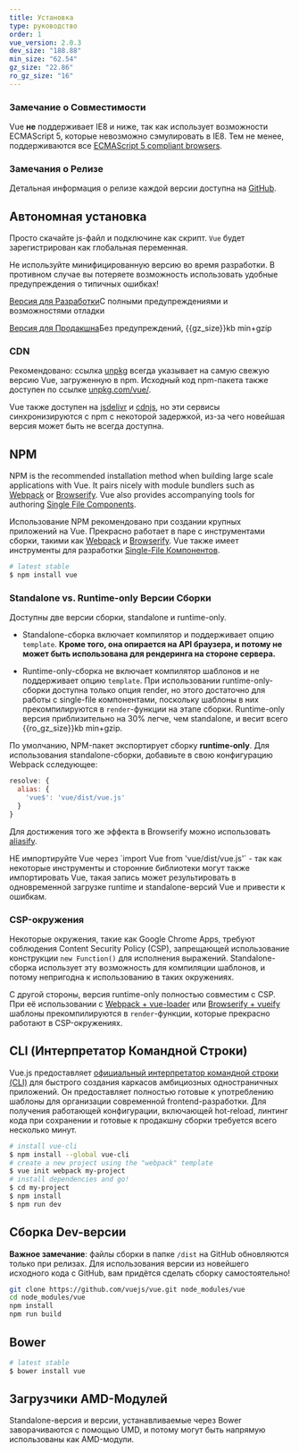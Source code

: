 ```yaml
---
title: Установка
type: руководство
order: 1
vue_version: 2.0.3
dev_size: "188.88"
min_size: "62.54"
gz_size: "22.86"
ro_gz_size: "16"
---
```


### Замечание о Совместимости

Vue **не** поддерживает IE8 и ниже, так как использует возможности ECMAScript 5, которые невозможно сэмулировать в IE8. Тем не менее, поддерживаются все [ECMAScript 5 compliant browsers](http://caniuse.com/#feat=es5).

### Замечания о Релизе

Детальная информация о релизе каждой версии доступна на [GitHub](https://github.com/vuejs/vue/releases).

## Автономная установка

Просто скачайте js-файл и подключине как скрипт. `Vue` будет зарегистрирован как глобальная переменная.

<p class="tip">Не используйте минифицированную версию во время разработки. В противном случае вы потеряете возможность использовать удобные предупреждения о типичных ошибках!</p>

<div id="downloads">
<a class="button" href="/js/vue.js" download>Версия для Разработки</a><span class="light info">С полными предупреждениями и возможностями отладки</span>

<a class="button" href="/js/vue.min.js" download>Версия для Продакшна</a><span class="light info">Без предупреждений, {{gz_size}}kb min+gzip</span>
</div>

### CDN

Рекомендовано: ссылка [unpkg](https://unpkg.com/vue/dist/vue.js) всегда указывает на самую свежую версию Vue, загруженную в npm. Исходный код npm-пакета также доступен по ссылке [unpkg.com/vue/](https://unpkg.com/vue/).

Vue также доступен на [jsdelivr](//cdn.jsdelivr.net/vue/{{vue_version}}/vue.js) и [cdnjs](//cdnjs.cloudflare.com/ajax/libs/vue/{{vue_version}}/vue.js), но эти сервисы синхронизируются с npm с некоторой задержкой, из-за чего новейшая версия может быть не всегда доступна.

## NPM

NPM is the recommended installation method when building large scale applications with Vue. It pairs nicely with module bundlers such as [Webpack](http://webpack.github.io/) or [Browserify](http://browserify.org/). Vue also provides accompanying tools for authoring [Single File Components](single-file-components.html).

Использование NPM рекомендовано при создании крупных приложений на Vue. Прекрасно работает в паре с инструментами сборки, такими как [Webpack](http://webpack.github.io/) и [Browserify](http://browserify.org/). Vue также имеет инструменты для разработки [Single-File Компонентов](single-file-components.html).

``` bash
# latest stable
$ npm install vue
```

### Standalone vs. Runtime-only Версии Сборки

Доступны две версии сборки, standalone и runtime-only.

- Standalone-сборка включает компилятор и поддерживает опцию `template`. **Кроме того, она опирается на API браузера, и потому не может быть использована для рендеринга на стороне сервера.**

- Runtime-only-сборка не включает компилятор шаблонов и не поддерживает опцию `template`. При использовании runtime-only-сборки доступна только опция render, но этого достаточно для работы с single-file компонентами, поскольку шаблоны в них прекомпилируются в `render`-функции на этапе сборки. Runtime-only версия приблизительно на 30% легче, чем standalone, и весит всего {{ro_gz_size}}kb min+gzip.

По умолчанию, NPM-пакет экспортирует сборку **runtime-only**. Для использования standalone-сборки, добавиьте в свою конфигурацию Webpack cследующее:

``` js
resolve: {
  alias: {
    'vue$': 'vue/dist/vue.js'
  }
}
```

Для достижения того же эффекта в Browserify можно использовать [aliasify](https://github.com/benbria/aliasify).

<p class="tip">НЕ импортируйте Vue через `import Vue from 'vue/dist/vue.js'` - так как некоторые инструменты и сторонние библиотеки могут также импортировать Vue, такая запись может результировать в одновременной загрузке runtime и standalone-версий Vue и привести к ошибкам.</p>

### CSP-окружения

Некоторые окружения, такие как Google Chrome Apps, требуют соблюдения Content Security Policy (CSP), запрещающей использование конструкции `new Function()` для исполнения выражений. Standalone-сборка использует эту возможность для компиляции шаблонов, и потому непригодна к использованию в таких окружениях.

С другой стороны, версия runtime-only полностью совместим с CSP. При её использовании с [Webpack + vue-loader](https://github.com/vuejs-templates/webpack-simple) или [Browserify + vueify](https://github.com/vuejs-templates/browserify-simple) шаблоны прекомпилируются в `render`-функции, которые прекрасно работают в CSP-окружениях.

## CLI (Интерпретатор Командной Строки)

Vue.js предоставляет [официальный интерпретатор командной строки (CLI)](https://github.com/vuejs/vue-cli) для быстрого создания каркасов амбициозных одностраничных приложений. Он предоставляет полностью готовые к употреблению шаблоны для организации современной frontend-разработки. Для получения работающей конфигурации, включающей hot-reload, линтинг кода при сохранении и готовые к продакшну сборки требуется всего несколько минут.

``` bash
# install vue-cli
$ npm install --global vue-cli
# create a new project using the "webpack" template
$ vue init webpack my-project
# install dependencies and go!
$ cd my-project
$ npm install
$ npm run dev
```

## Сборка Dev-версии

**Важное замечание**: файлы сборки в папке `/dist` на GitHub обновляются только при релизах. Для использования версии из новейшего исходного кода с GitHub, вам придётся сделать сборку самостоятельно!

``` bash
git clone https://github.com/vuejs/vue.git node_modules/vue
cd node_modules/vue
npm install
npm run build
```

## Bower

``` bash
# latest stable
$ bower install vue
```

## Загрузчики AMD-Модулей

Standalone-версия и версии, устанавливаемые через Bower заворачиваются с помощью UMD, и потому могут быть напрямую использованы как AMD-модули.
